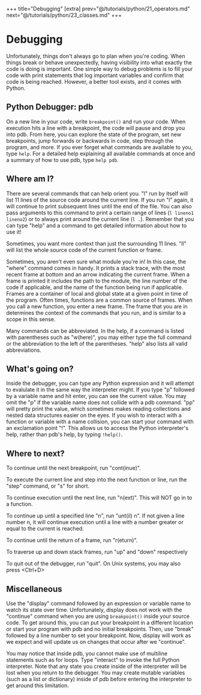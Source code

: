 +++
title="Debugging"
[extra]
prev="@/tutorials/python/21_operators.md"
next="@/tutorials/python/23_classes.md"
+++
# Debugging
Unfortunately, things don't always go to plan when you're coding.
When things break or behave unexpectedly, having visibility into what exactly the code is doing is important.
One simple way to debug problems is to fill your code with print statements that log important variables and confirm that code is being reached.
However, a better tool exists, and it comes with Python.

## Python Debugger: pdb
On a new line in your code, write `breakpoint()` and run your code.
When execution hits a line with a breakpoint, the code will pause and drop you into pdb.
From here, you can explore the state of the program, set new breakpoints, jump forwards or backwards in code, step through the program, and more.
If you ever forget what commands are available to you, type `help`.
For a detailed help explaining all available commands at once and a summary of how to use pdb, type `help pdb`.

## Where am I?
There are several commands that can help orient you.
"l" run by itself will list 11 lines of the source code around the current line.
If you run "l" again, it will continue to print subsequent lines until the end of the file.
You can also pass arguments to this command to print a certain range of lines (`l lineno1 lineno2`) or to always print around the current line (`l .`).
Remember that you can type "help" and a command to get detailed information about how to use it!

Sometimes, you want more context than just the surrounding 11 lines.
"ll" will list the whole source code of the current function or frame.

Sometimes, you aren't even sure what module you're in!
In this case, the "where" command comes in handy.
It prints a stack trace, with the most recent frame at bottom and an arrow indicating the current frame.
When a frame is printed it includes the path to the module, the line number of the code if applicable, and the name of the function being run if applicable.
Frames are a container of local and global state at a given point in time of the program.
Often times, functions are a common source of frames.
When you call a new function, you enter a new frame.
The frame that you are in determines the context of the commands that you run, and is similar to a scope in this sense.

Many commands can be abbreviated.
In the help, if a command is listed with parentheses such as "w(here)", you may either type the full command or the abbreviation to the left of the parentheses.
"help" also lists all valid abbreviations.

## What's going on?
Inside the debugger, you can type any Python expression and it will attempt to evalulate it in the same way the interpreter might.
If you type "p" followed by a variable name and hit enter, you can see the current value.
You may omit the "p" if the variable name does not collide with a pdb command.
"pp" will pretty print the value, which sometimes makes reading collections and nested data structures easier on the eyes.
If you wish to interact with a function or variable with a name collision, you can start your command with an exclamation point "!".
This allows us to access the Python interpreter's help, rather than pdb's help, by typing `!help()`.

## Where to next?
To continue until the next breakpoint, run "cont(inue)".

To execute the current line and step into the next function or line, run the "step" command, or "s" for short.

To continue execution until the next line, run "n(ext)". This will NOT go in to a function.

To continue up until a specified line "n", run "unt(il) n".
If not given a line number n, it will continue execution until a line with a number greater or equal to the current is reached.

To continue until the return of a frame, run "r(eturn)".

To traverse up and down stack frames, run "up" and "down" respectively

To quit out of the debugger, run "quit".
On Unix systems, you may also press <Ctrl+D\>

## Miscellaneous
Use the "display" command followed by an expression or variable name to watch its state over time.
Unfortunately, display does not work with the "continue" command when you are using `breakpoint()` inside your source code.
To get around this, you can put your breakpoint in a different location or start your program with pdb and no initial breakpoints.
Then, use "break" followed by a line number to set your breakpoint.
Now, display will work as we expect and will update us on changes that occur after we "continue".

You may notice that inside pdb, you cannot make use of multiline statements such as for loops.
Type "interact" to invoke the full Python interpreter.
Note that any state you create inside of the interpreter will be lost when you return to the debugger.
You may create mutable variables (such as a list or dictionary) inside of pdb before entering the interpreter to get around this limitation.
